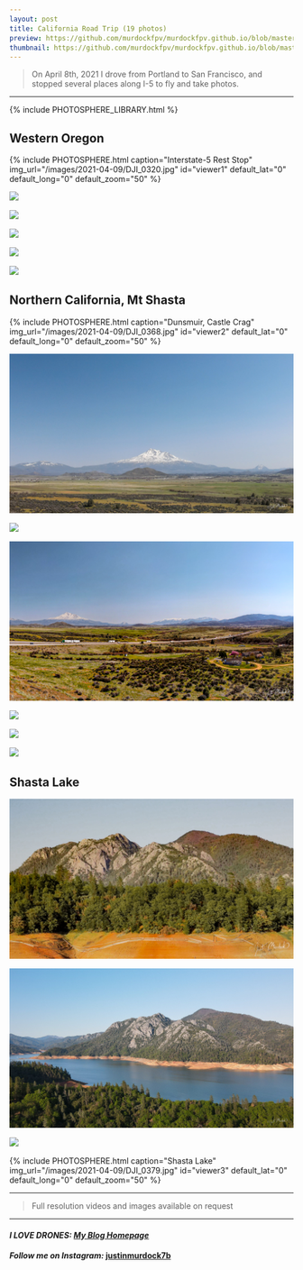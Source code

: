 ```yaml
---
layout: post
title: California Road Trip (19 photos)
preview: https://github.com/murdockfpv/murdockfpv.github.io/blob/master/images/2021-04-09/016_small.jpg?raw=true
thumbnail: https://github.com/murdockfpv/murdockfpv.github.io/blob/master/images/2021-04-09/016_small.jpg?raw=true
---
```


> On April 8th, 2021 I drove from Portland to San Francisco, and stopped several places along I-5 to fly and take photos.

___


{% include PHOTOSPHERE_LIBRARY.html %}

## Western Oregon

{% include PHOTOSPHERE.html caption="Interstate-5 Rest Stop" img_url="/images/2021-04-09/DJI_0320.jpg" id="viewer1" default_lat="0" default_long="0" default_zoom="50" %}

![](https://github.com/murdockfpv/murdockfpv.github.io/blob/master/images/2021-04-09/001.jpg?raw=true)

![](https://github.com/murdockfpv/murdockfpv.github.io/blob/master/images/2021-04-09/002.jpg?raw=true)

![](https://github.com/murdockfpv/murdockfpv.github.io/blob/master/images/2021-04-09/003.jpg?raw=true)

![](https://github.com/murdockfpv/murdockfpv.github.io/blob/master/images/2021-04-09/004.jpg?raw=true)

![](https://github.com/murdockfpv/murdockfpv.github.io/blob/master/images/2021-04-09/005.jpg?raw=true)

## Northern California, Mt Shasta

{% include PHOTOSPHERE.html caption="Dunsmuir, Castle Crag" img_url="/images/2021-04-09/DJI_0368.jpg" id="viewer2" default_lat="0" default_long="0" default_zoom="50" %}

![](https://github.com/murdockfpv/murdockfpv.github.io/blob/master/images/2021-04-09/006.jpg?raw=true)

![](https://github.com/murdockfpv/murdockfpv.github.io/blob/master/images/2021-04-09/007.jpg?raw=true)

![](https://github.com/murdockfpv/murdockfpv.github.io/blob/master/images/2021-04-09/008.jpg?raw=true)

![](https://github.com/murdockfpv/murdockfpv.github.io/blob/master/images/2021-04-09/009.jpg?raw=true)

![](https://github.com/murdockfpv/murdockfpv.github.io/blob/master/images/2021-04-09/010.jpg?raw=true)

![](https://github.com/murdockfpv/murdockfpv.github.io/blob/master/images/2021-04-09/011.jpg?raw=true)

## Shasta Lake

![](https://github.com/murdockfpv/murdockfpv.github.io/blob/master/images/2021-04-09/014.jpg?raw=true)

![](https://github.com/murdockfpv/murdockfpv.github.io/blob/master/images/2021-04-09/015.jpg?raw=true)

![](https://github.com/murdockfpv/murdockfpv.github.io/blob/master/images/2021-04-09/016_small.jpg?raw=true)

{% include PHOTOSPHERE.html caption="Shasta Lake" img_url="/images/2021-04-09/DJI_0379.jpg" id="viewer3" default_lat="0" default_long="0" default_zoom="50" %}

___

> Full resolution videos and images available on request

___

#### _**I LOVE DRONES:**_  _**[My Blog Homepage](/)**_ 
#### _Follow me on Instagram:_ [**justinmurdock7b**](https://www.instagram.com/justinmurdock7b/?hl=en)
